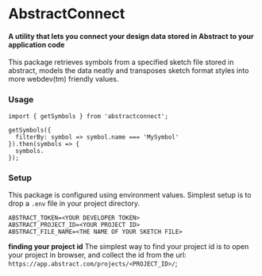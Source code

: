 # AbstractConnect
#### A utility that lets you connect your design data stored in Abstract to your application code

This package retrieves symbols from a specified sketch file stored in abstract, models the data neatly and transposes sketch format styles into more webdev(tm) friendly values.

### Usage


```
import { getSymbols } from 'abstractconnect';

getSymbols({
  filterBy: symbol => symbol.name === 'MySymbol'
}).then(symbols => {
  symbols.
});

```

### Setup

This package is configured using environment values. Simplest setup is to drop a `.env` file in your project directory.

```
ABSTRACT_TOKEN=<YOUR DEVELOPER TOKEN>
ABSTRACT_PROJECT_ID=<YOUR PROJECT ID>
ABSTRACT_FILE_NAME=<THE NAME OF YOUR SKETCH FILE>
```

**finding your project id**
The simplest way to find your project id is to open your project in browser, and collect the id from the url: `https://app.abstract.com/projects/<PROJECT_ID>/`;
